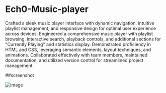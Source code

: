 # Ech0-Music-player
Crafted a sleek music player interface with dynamic navigation, intuitive playlist management, and responsive design for optimal user experience across devices. Engineered a comprehensive music player with playlist browsing, interactive search, playback controls, and additional sections for "Currently Playing" and statistics display. Demonstrated proficiency in HTML and CSS, leveraging semantic elements, layout techniques, and animations. Collaborated effectively with team members, maintained documentation, and utilized version control for streamlined project management.

##screenshot

![image](https://github.com/brishtii/Ech0-Music-player/assets/91140111/af85faea-5674-494b-a1da-48f2a5e3ce18)
